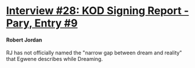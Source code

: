 # [Interview #28: KOD Signing Report - Pary, Entry #9](https://www.theoryland.com/intvmain.php?i=28#9)

#### Robert Jordan

RJ has not officially named the "narrow gap between dream and reality" that Egwene describes while Dreaming.

